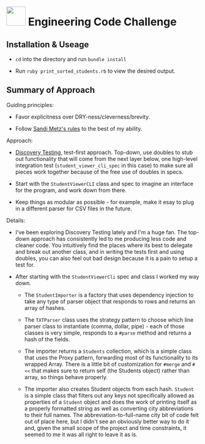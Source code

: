 # <img src='https://cloud.githubusercontent.com/assets/544541/4461515/092962a4-48bb-11e4-8e4c-88bee6e5a321.jpg' width=50> Engineering Code Challenge

## Installation & Useage

* `cd` into the directory and run `bundle install`

* Run `ruby print_sorted_students.rb` to view the desired output.

## Summary of Approach

Guiding principles:

* Favor explicitness over DRY-ness/cleverness/brevity.

* Follow [Sandi Metz's
  rules](https://robots.thoughtbot.com/sandi-metz-rules-for-developers) to the
best of my ability.


Approach:

* [Discovery
  Testing](https://github.com/testdouble/contributing-tests/wiki/Discovery-Testing), test-first approach. Top-down, use doubles to stub out
  functionality that will come from the next layer below, one high-level integration test
  (`student_viewer_cli_spec` in this case) to make sure all pieces work
together because of the free use of doubles in specs.

* Start with the `StudentViewerCLI` class and spec to imagine an interface for
  the program, and work down from there.

* Keep things as modular as possible - for example, make it esay to plug in a
  different parser for CSV files in the future.


Details:

* I've been exploring Discovery Testing lately and I'm a huge fan. The top-down
  approach has consistently led to me producing less code and cleaner code. You
intuitively find the places where its best to delegate and break out another
class, and in writing the tests first and using doubles, you can also feel out
bad design because it is a pain to setup a test for.

* After starting with the `StudentViewerCli` spec and class I worked my way
  down. 

  * The `StudentImporter` is a factory that uses dependency injection to take any type of
parser object that responds to rows and returns an array of hashes. 

  * The `TXTParser` class uses the strategy pattern to choose which line parser
    class to instantiate (comma, dollar, pipe) - each of those classes is very
simple, responds to a `#parse` method and returns a hash of the fields.

  * The importer returns a `Students` collection, which is a simple class that
    uses the Proxy pattern, forwarding most of its functionality to its wrapped Array. There is a little
bit of customization for `#merge` and `#<<` that makes sure to return self (the
Students object) rather than array, so things behave properly.

  * The importer also creates Student objects from each hash. `Student` is a
    simple class that filters out any keys not specifically allowed as
properties of a `Student` object and does the work of printing itself as a
properly formatted string as well as converting city abbreviations to their full
names. The abbreviation-to-full-name city bit of code felt out of place here,
but I didn't see an obviously better way to do it and, given the small scope of
the project and time constraints, it seemed to me it was all right to leave it
as is.


